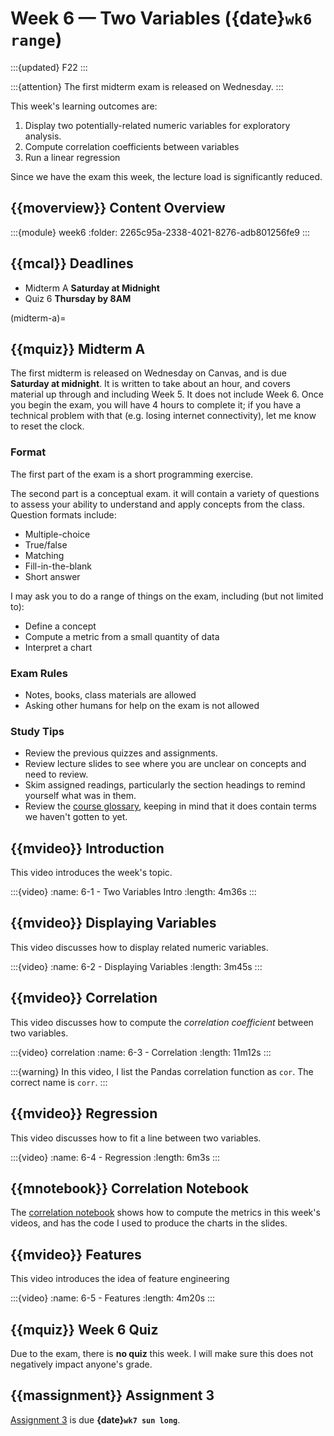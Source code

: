 # Week 6 — Two Variables ({date}`wk6 range`)

:::{updated} F22
:::

:::{attention}
The first midterm exam is released on Wednesday.
:::

This week's learning outcomes are:

1.  Display two potentially-related numeric variables for exploratory analysis.
2.  Compute correlation coefficients between variables
3.  Run a linear regression

Since we have the exam this week, the lecture load is significantly reduced.

## {{moverview}} Content Overview

:::{module} week6
:folder: 2265c95a-2338-4021-8276-adb801256fe9
:::

## {{mcal}} Deadlines

- Midterm A **Saturday at Midnight**
- Quiz 6 **Thursday by 8AM**

(midterm-a)=
## {{mquiz}} Midterm A

The first midterm is released on Wednesday on Canvas, and is due **Saturday at midnight**.  It is written to take about an
hour, and covers material up through and including Week 5.  It does not include
Week 6.  Once you begin the exam, you will have 4 hours to complete it; if you have a technical problem with that (e.g. losing internet connectivity), let me know to reset the clock.

### Format

The first part of the exam is a short programming exercise.

The second part is a conceptual exam. it will contain a variety of questions to
assess your ability to understand and apply concepts from the class.  Question
formats include:

- Multiple-choice
- True/false
- Matching
- Fill-in-the-blank
- Short answer

I may ask you to do a range of things on the exam, including (but not limited to):

- Define a concept
- Compute a metric from a small quantity of data
- Interpret a chart

### Exam Rules

- Notes, books, class materials are allowed
- Asking other humans for help on the exam is not allowed

### Study Tips

- Review the previous quizzes and assignments.
- Review lecture slides to see where you are unclear on concepts and need to review.
- Skim assigned readings, particularly the section headings to remind yourself what was in them.
- Review the [course glossary](../glossary.md), keeping in mind that it does contain terms we haven't gotten to yet.

## {{mvideo}} Introduction

This video introduces the week's topic.

:::{video}
:name: 6-1 - Two Variables Intro
:length: 4m36s
:::

## {{mvideo}} Displaying Variables

This video discusses how to display related numeric variables.

:::{video}
:name: 6-2 - Displaying Variables
:length: 3m45s
:::

## {{mvideo}} Correlation

This video discusses how to compute the *correlation coefficient* between two variables.

:::{video} correlation
:name: 6-3 - Correlation
:length: 11m12s
:::

:::{warning}
In this video, I list the Pandas correlation function as `cor`. The correct name is `corr`.
:::

## {{mvideo}} Regression

This video discusses how to fit a line between two variables.

:::{video}
:name: 6-4 - Regression
:length: 6m3s
:::

## {{mnotebook}} Correlation Notebook

The [correlation notebook](../../resources/tutorials/Correlation.ipynb) shows how to compute the metrics in this week's videos, and has the code I used to produce the charts in the slides.

## {{mvideo}} Features

This video introduces the idea of feature engineering

:::{video}
:name: 6-5 - Features
:length: 4m20s
:::

## {{mquiz}} Week 6 Quiz

Due to the exam, there is **no quiz** this week. I will make sure this does not negatively impact anyone's grade.

## {{massignment}} Assignment 3

[Assignment 3](../../assignments/A3/index.md) is due **{date}`wk7 sun long`**.
